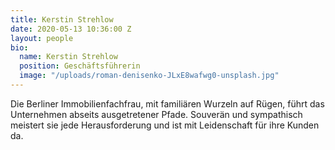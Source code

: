 ```yaml
---
title: Kerstin Strehlow
date: 2020-05-13 10:36:00 Z
layout: people
bio:
  name: Kerstin Strehlow
  position: Geschäftsführerin
  image: "/uploads/roman-denisenko-JLxE8wafwg0-unsplash.jpg"
---
```


Die Berliner Immobilienfachfrau, mit familiären Wurzeln auf Rügen, führt das Unternehmen abseits ausgetretener Pfade.
Souverän und sympathisch meistert sie jede Herausforderung und ist mit Leidenschaft für ihre Kunden da.